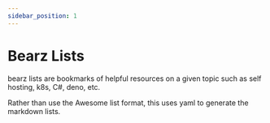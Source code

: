 ```yaml
---
sidebar_position: 1
---
```


# Bearz Lists

bearz lists are bookmarks of helpful resources on a given topic such as self
hosting, k8s, C#, deno, etc.

Rather than use the Awesome list format, this uses yaml to generate the markdown
lists.
